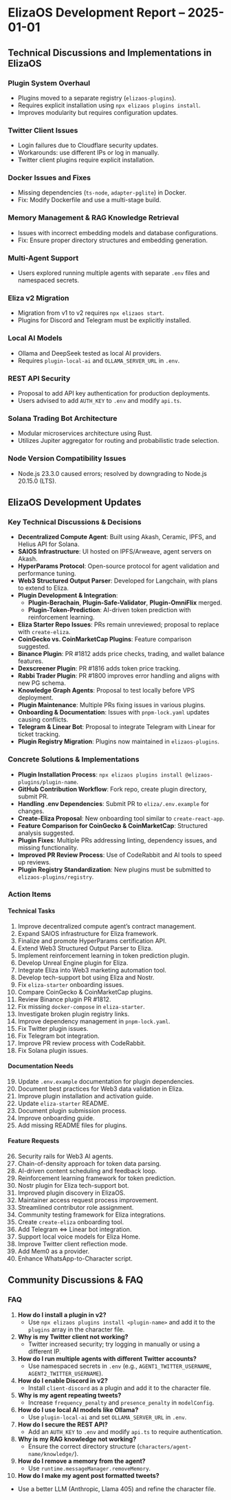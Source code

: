 # ElizaOS Development Report – 2025-01-01

## Technical Discussions and Implementations in ElizaOS

### Plugin System Overhaul
- Plugins moved to a separate registry (`elizaos-plugins`).
- Requires explicit installation using `npx elizaos plugins install`.
- Improves modularity but requires configuration updates.

### Twitter Client Issues
- Login failures due to Cloudflare security updates.
- Workarounds: use different IPs or log in manually.
- Twitter client plugins require explicit installation.

### Docker Issues and Fixes
- Missing dependencies (`ts-node`, `adapter-pglite`) in Docker.
- Fix: Modify Dockerfile and use a multi-stage build.

### Memory Management & RAG Knowledge Retrieval
- Issues with incorrect embedding models and database configurations.
- Fix: Ensure proper directory structures and embedding generation.

### Multi-Agent Support
- Users explored running multiple agents with separate `.env` files and namespaced secrets.

### Eliza v2 Migration
- Migration from v1 to v2 requires `npx elizaos start`.
- Plugins for Discord and Telegram must be explicitly installed.

### Local AI Models
- Ollama and DeepSeek tested as local AI providers.
- Requires `plugin-local-ai` and `OLLAMA_SERVER_URL` in `.env`.

### REST API Security
- Proposal to add API key authentication for production deployments.
- Users advised to add `AUTH_KEY` to `.env` and modify `api.ts`.

### Solana Trading Bot Architecture
- Modular microservices architecture using Rust.
- Utilizes Jupiter aggregator for routing and probabilistic trade selection.

### Node Version Compatibility Issues
- Node.js 23.3.0 caused errors; resolved by downgrading to Node.js 20.15.0 (LTS).

## ElizaOS Development Updates

### Key Technical Discussions & Decisions
- **Decentralized Compute Agent**: Built using Akash, Ceramic, IPFS, and Helius API for Solana.
- **SAIOS Infrastructure**: UI hosted on IPFS/Arweave, agent servers on Akash.
- **HyperParams Protocol**: Open-source protocol for agent validation and performance tuning.
- **Web3 Structured Output Parser**: Developed for Langchain, with plans to extend to Eliza.
- **Plugin Development & Integration**:
  - **Plugin-Berachain**, **Plugin-Safe-Validator**, **Plugin-OmniFlix** merged.
  - **Plugin-Token-Prediction**: AI-driven token prediction with reinforcement learning.
- **Eliza Starter Repo Issues**: PRs remain unreviewed; proposal to replace with `create-eliza`.
- **CoinGecko vs. CoinMarketCap Plugins**: Feature comparison suggested.
- **Binance Plugin**: PR #1812 adds price checks, trading, and wallet balance features.
- **Dexscreener Plugin**: PR #1816 adds token price tracking.
- **Rabbi Trader Plugin**: PR #1800 improves error handling and aligns with new PG schema.
- **Knowledge Graph Agents**: Proposal to test locally before VPS deployment.
- **Plugin Maintenance**: Multiple PRs fixing issues in various plugins.
- **Onboarding & Documentation**: Issues with `pnpm-lock.yaml` updates causing conflicts.
- **Telegram & Linear Bot**: Proposal to integrate Telegram with Linear for ticket tracking.
- **Plugin Registry Migration**: Plugins now maintained in `elizaos-plugins`.

### Concrete Solutions & Implementations
- **Plugin Installation Process**: `npx elizaos plugins install @elizaos-plugins/plugin-name`.
- **GitHub Contribution Workflow**: Fork repo, create plugin directory, submit PR.
- **Handling .env Dependencies**: Submit PR to `eliza/.env.example` for changes.
- **Create-Eliza Proposal**: New onboarding tool similar to `create-react-app`.
- **Feature Comparison for CoinGecko & CoinMarketCap**: Structured analysis suggested.
- **Plugin Fixes**: Multiple PRs addressing linting, dependency issues, and missing functionality.
- **Improved PR Review Process**: Use of CodeRabbit and AI tools to speed up reviews.
- **Plugin Registry Standardization**: New plugins must be submitted to `elizaos-plugins/registry`.

### Action Items

#### Technical Tasks
1. Improve decentralized compute agent’s contract management.
2. Expand SAIOS infrastructure for Eliza framework.
3. Finalize and promote HyperParams certification API.
4. Extend Web3 Structured Output Parser to Eliza.
5. Implement reinforcement learning in token prediction plugin.
6. Develop Unreal Engine plugin for Eliza.
7. Integrate Eliza into Web3 marketing automation tool.
8. Develop tech-support bot using Eliza and Nostr.
9. Fix `eliza-starter` onboarding issues.
10. Compare CoinGecko & CoinMarketCap plugins.
11. Review Binance plugin PR #1812.
12. Fix missing `docker-compose` in `eliza-starter`.
13. Investigate broken plugin registry links.
14. Improve dependency management in `pnpm-lock.yaml`.
15. Fix Twitter plugin issues.
16. Fix Telegram bot integration.
17. Improve PR review process with CodeRabbit.
18. Fix Solana plugin issues.

#### Documentation Needs
19. Update `.env.example` documentation for plugin dependencies.
20. Document best practices for Web3 data validation in Eliza.
21. Improve plugin installation and activation guide.
22. Update `eliza-starter` README.
23. Document plugin submission process.
24. Improve onboarding guide.
25. Add missing README files for plugins.

#### Feature Requests
26. Security rails for Web3 AI agents.
27. Chain-of-density approach for token data parsing.
28. AI-driven content scheduling and feedback loop.
29. Reinforcement learning framework for token prediction.
30. Nostr plugin for Eliza tech-support bot.
31. Improved plugin discovery in ElizaOS.
32. Maintainer access request process improvement.
33. Streamlined contributor role assignment.
34. Community testing framework for Eliza integrations.
35. Create `create-eliza` onboarding tool.
36. Add Telegram <=> Linear bot integration.
37. Support local voice models for Eliza Home.
38. Improve Twitter client reflection mode.
39. Add Mem0 as a provider.
40. Enhance WhatsApp-to-Character script.

## Community Discussions & FAQ

### FAQ
1. **How do I install a plugin in v2?**  
   - Use `npx elizaos plugins install <plugin-name>` and add it to the `plugins` array in the character file.
2. **Why is my Twitter client not working?**  
   - Twitter increased security; try logging in manually or using a different IP.
3. **How do I run multiple agents with different Twitter accounts?**  
   - Use namespaced secrets in `.env` (e.g., `AGENT1_TWITTER_USERNAME`, `AGENT2_TWITTER_USERNAME`).
4. **How do I enable Discord in v2?**  
   - Install `client-discord` as a plugin and add it to the character file.
5. **Why is my agent repeating tweets?**  
   - Increase `frequency_penalty` and `presence_penalty` in `modelConfig`.
6. **How do I use local AI models like Ollama?**  
   - Use `plugin-local-ai` and set `OLLAMA_SERVER_URL` in `.env`.
7. **How do I secure the REST API?**  
   - Add an `AUTH_KEY` to `.env` and modify `api.ts` to require authentication.
8. **Why is my RAG knowledge not working?**  
   - Ensure the correct directory structure (`characters/agent-name/knowledge/`).
9. **How do I remove a memory from the agent?**  
   - Use `runtime.messageManager.removeMemory`.
10. **How do I make my agent post formatted tweets?**  
   - Use a better LLM (Anthropic, Llama 405) and refine the character file.
